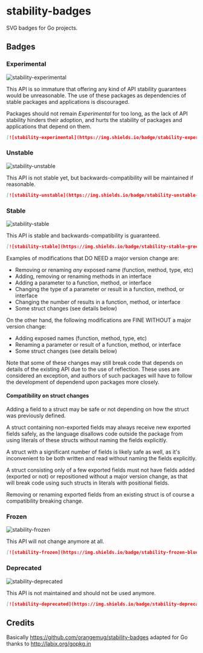 # stability-badges

SVG badges for Go projects.

## Badges

### Experimental
![stability-experimental](https://img.shields.io/badge/stability-experimental-orange.svg)

This API is so immature that offering any kind of API stability guarantees would be unreasonable. The use of these packages as dependencies of stable packages and applications is discouraged.

Packages should not remain _Experimental_ for too long, as the lack of API stability hinders their adoption, and hurts the stability of packages and applications that depend on them.

```markdown
[![stability-experimental](https://img.shields.io/badge/stability-experimental-orange.svg)](https://github.com/emersion/stability-badges#experimental)
```

### Unstable
![stability-unstable](https://img.shields.io/badge/stability-unstable-yellow.svg)

This API is not stable yet, but backwards-compatibility will be maintained if reasonable.

```markdown
[![stability-unstable](https://img.shields.io/badge/stability-unstable-yellow.svg)](https://github.com/emersion/stability-badges#unstable)
```

### Stable
![stability-stable](https://img.shields.io/badge/stability-stable-green.svg)

This API is stable and backwards-compatibility is guaranteed.

```markdown
[![stability-stable](https://img.shields.io/badge/stability-stable-green.svg)](https://github.com/emersion/stability-badges#stable)
```

Examples of modifications that DO NEED a major version change are:
* Removing or renaming *any* exposed name (function, method, type, etc)
* Adding, removing or renaming methods in an interface
* Adding a parameter to a function, method, or interface
* Changing the type of a parameter or result in a function, method, or interface
* Changing the number of results in a function, method, or interface
* Some struct changes (see details below) 

On the other hand, the following modifications are FINE WITHOUT a major version change:
* Adding exposed names (function, method, type, etc)
* Renaming a parameter or result of a function, method, or interface
* Some struct changes (see details below) 

Note that some of these changes may still break code that depends on details of the existing API due to the use of reflection. These uses are considered an exception, and authors of such packages will have to follow the development of dependend upon packages more closely.

#### Compatibility on struct changes

Adding a field to a struct may be safe or not depending on how the struct was previously defined.

A struct containing non-exported fields may always receive new exported fields safely, as the language disallows code outside the package from using literals of these structs without naming the fields explicitly.

A struct with a significant number of fields is likely safe as well, as it's inconvenient to be both written and read without naming the fields explicitly.

A struct consisting only of a few exported fields must not have fields added (exported or not) or repositioned without a major version change, as that will break code using such structs in literals with positional fields.

Removing or renaming exported fields from an existing struct is of course a compatibility breaking change.

### Frozen
![stability-frozen](https://img.shields.io/badge/stability-frozen-brightgreen.svg)

This API will not change anymore at all.

```markdown
[![stability-frozen](https://img.shields.io/badge/stability-frozen-blue.svg)](https://github.com/emersion/stability-badges#frozen)
```

### Deprecated
![stability-deprecated](https://img.shields.io/badge/stability-deprecated-red.svg)

This API is not maintained and should not be used anymore.

```markdown
[![stability-deprecated](https://img.shields.io/badge/stability-deprecated-red.svg)](https://github.com/emersion/stability-badges#deprecated)
```

## Credits

Basically https://github.com/orangemug/stability-badges adapted for Go thanks to http://labix.org/gopkg.in

